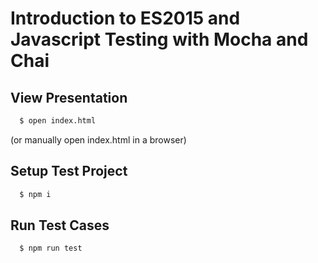 # Introduction to ES2015 and Javascript Testing with Mocha and Chai

## View Presentation
```bash
  $ open index.html
```
(or manually open index.html in a browser)

## Setup Test Project
```bash
  $ npm i
```

## Run Test Cases
```bash
  $ npm run test
```
